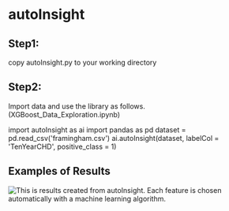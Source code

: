 # autoInsight

## Step1:
copy autoInsight.py to your working directory

## Step2:
Import data and use the library as follows. (XGBoost_Data_Exploration.ipynb)

import autoInsight as ai
import pandas as pd
dataset = pd.read_csv('framingham.csv')
ai.autoInsight(dataset, labelCol = 'TenYearCHD', positive_class = 1)



## Examples of Results
![This is results created from autoInsight. 
Each feature is chosen automatically with a machine learning algorithm.](https://github.com/thadaJ/autoInsight/blob/master/Example%20of%20result.png)
